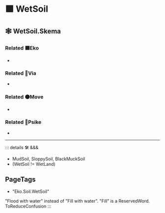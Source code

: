 # 🟩  <eko>WetSoil</eko>

## 🕸 WetSoil.Skema

### Related 🟩<eko>Eko</eko>

-

### Related 🔻<via>Via</via>

-

### Related 🟠<move>Move</move>

-

### Related 💜<psike>Psike</psike>

-

---

<!-- =================================================== -->
<!-- =================================================== -->
<!-- =================================================== -->
<!-- =================================================== -->
<!-- =================================================== -->
::: details 🛠 <dev>&&&</dev>

- MudSoil, SloppySoil, BlackMuckSoil
- (WetSoil != WetLand)

<h2>PageTags</h2>

- "Eko.Soil.WetSoil"

"Flood with water" instead of "Fill with water". "Fill" is a ReservedWord. ToReduceConfusion
:::
